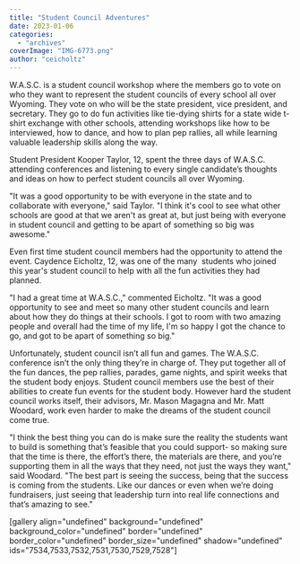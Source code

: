 ```yaml
---
title: "Student Council Adventures"
date: 2023-01-06
categories: 
  - "archives"
coverImage: "IMG-6773.png"
author: "ceicholtz"
---
```


W.A.S.C. is a student council workshop where the members go to vote on who they want to represent the student councils of every school all over Wyoming. They vote on who will be the state president, vice president, and secretary. They go to do fun activities like tie-dying shirts for a state wide t-shirt exchange with other schools, attending workshops like how to be interviewed, how to dance, and how to plan pep rallies, all while learning valuable leadership skills along the way.

Student President Kooper Taylor, 12, spent the three days of W.A.S.C. attending conferences and listening to every single candidate’s thoughts and ideas on how to perfect student councils all over Wyoming.

"It was a good opportunity to be with everyone in the state and to collaborate with everyone," said Taylor. "I think it's cool to see what other schools are good at that we aren't as great at, but just being with everyone in student council and getting to be apart of something so big was awesome."

Even first time student council members had the opportunity to attend the event. Caydence Eicholtz, 12, was one of the many  students who joined this year's student council to help with all the fun activities they had planned.

"I had a great time at W.A.S.C.," commented Eicholtz. "It was a good opportunity to see and meet so many other student councils and learn about how they do things at their schools. I got to room with two amazing people and overall had the time of my life, I'm so happy I got the chance to go, and got to be apart of something so big."

Unfortunately, student council isn’t all fun and games. The W.A.S.C. conference isn’t the only thing they’re in charge of. They put together all of the fun dances, the pep rallies, parades, game nights, and spirit weeks that the student body enjoys. Student council members use the best of their abilities to create fun events for the student body. However hard the student council works itself, their advisors, Mr. Mason Magagna and Mr. Matt Woodard, work even harder to make the dreams of the student council come true.

"I think the best thing you can do is make sure the reality the students want to build is something that’s feasible that you could support- so making sure that the time is there, the effort’s there, the materials are there, and you’re supporting them in all the ways that they need, not just the ways they want," said Woodard. "The best part is seeing the success, being that the success is coming from the students. Like our dances or even when we’re doing fundraisers, just seeing that leadership turn into real life connections and that’s amazing to see."

\[gallery align="undefined" background="undefined" background\_color="undefined" border="undefined" border\_color="undefined" border\_size="undefined" shadow="undefined" ids="7534,7533,7532,7531,7530,7529,7528"\]
